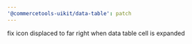 ```yaml
---
'@commercetools-uikit/data-table': patch
---
```


fix icon displaced to far right when data table cell is expanded
